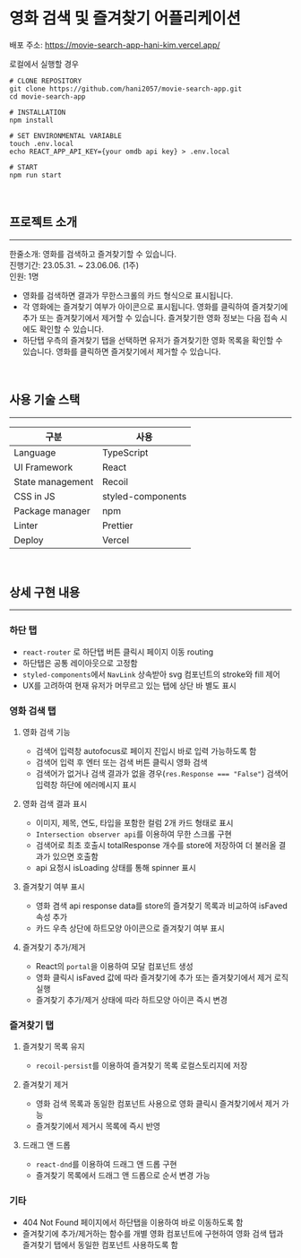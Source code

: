 # 영화 검색 및 즐겨찾기 어플리케이션

배포 주소: https://movie-search-app-hani-kim.vercel.app/

로컬에서 실행할 경우

```
# CLONE REPOSITORY
git clone https://github.com/hani2057/movie-search-app.git
cd movie-search-app

# INSTALLATION
npm install

# SET ENVIRONMENTAL VARIABLE
touch .env.local
echo REACT_APP_API_KEY={your omdb api key} > .env.local

# START
npm run start
```

<br>

## 프로젝트 소개

<hr>
한줄소개: 영화를 검색하고 즐겨찾기할 수 있습니다. <br>
진행기간: 23.05.31. ~ 23.06.06. (1주) <br>
인원: 1명

<br>

- 영화를 검색하면 결과가 무한스크롤의 카드 형식으로 표시됩니다.
- 각 영화에는 즐겨찾기 여부가 아이콘으로 표시됩니다. 영화를 클릭하여 즐겨찾기에 추가 또는 즐겨찾기에서 제거할 수 있습니다. 즐겨찾기한 영화 정보는 다음 접속 시에도 확인할 수 있습니다.
- 하단탭 우측의 즐겨찾기 탭을 선택하면 유저가 즐겨찾기한 영화 목록을 확인할 수 있습니다. 영화를 클릭하면 즐겨찾기에서 제거할 수 있습니다.

<br>

## 사용 기술 스택

<hr>

| 구분             | 사용              |
| ---------------- | ----------------- |
| Language         | TypeScript        |
| UI Framework     | React             |
| State management | Recoil            |
| CSS in JS        | styled-components |
| Package manager  | npm               |
| Linter           | Prettier          |
| Deploy           | Vercel            |

<br>

## 상세 구현 내용

<hr>

### 하단 탭

- `react-router` 로 하단탭 버튼 클릭시 페이지 이동 routing
- 하단탭은 공통 레이아웃으로 고정함
- `styled-components`에서 `NavLink` 상속받아 svg 컴포넌트의 stroke와 fill 제어
- UX를 고려하여 현재 유저가 머무르고 있는 탭에 상단 바 별도 표시

### 영화 검색 탭

1. 영화 검색 기능
   - 검색어 입력창 autofocus로 페이지 진입시 바로 입력 가능하도록 함
   - 검색어 입력 후 엔터 또는 검색 버튼 클릭시 영화 검색
   - 검색어가 없거나 검색 결과가 없을 경우(`res.Response === "False"`) 검색어 입력창 하단에 에러메시지 표시
2. 영화 검색 결과 표시
   - 이미지, 제목, 연도, 타입을 포함한 컬럼 2개 카드 형태로 표시
   - `Intersection observer api`를 이용하여 무한 스크롤 구현
   - 검색어로 최초 호출시 totalResponse 개수를 store에 저장하여 더 불러올 결과가 있으면 호출함
   - api 요청시 isLoading 상태를 통해 spinner 표시
3. 즐겨찾기 여부 표시

   - 영화 겸색 api response data를 store의 즐겨찾기 목록과 비교하여 isFaved 속성 추가
   - 카드 우측 상단에 하트모양 아이콘으로 즐겨찾기 여부 표시

4. 즐겨찾기 추가/제거
   - React의 `portal`을 이용하여 모달 컴포넌트 생성
   - 영화 클릭시 isFaved 값에 따라 즐겨찾기에 추가 또는 즐겨찾기에서 제거 로직 실행
   - 즐겨찾기 추가/제거 상태에 따라 하트모양 아이콘 즉시 변경

### 즐겨찾기 탭

1. 즐겨찾기 목록 유지

   - `recoil-persist`를 이용하여 즐겨찾기 목록 로컬스토리지에 저장

2. 즐겨찾기 제거

   - 영화 검색 목록과 동일한 컴포넌트 사용으로 영화 클릭시 즐겨찾기에서 제거 가능
   - 즐겨찾기에서 제거시 목록에 즉시 반영

3. 드래그 앤 드롭
   - `react-dnd`를 이용하여 드래그 앤 드롭 구현
   - 즐겨찾기 목록에서 드래그 앤 드롭으로 순서 변경 가능

### 기타

- 404 Not Found 페이지에서 하단탭을 이용하여 바로 이동하도록 함
- 즐겨찾기에 추가/제거하는 함수를 개별 영화 컴포넌트에 구현하여 영화 검색 탭과 즐겨찾기 탭에서 동일한 컴포넌트 사용하도록 함

